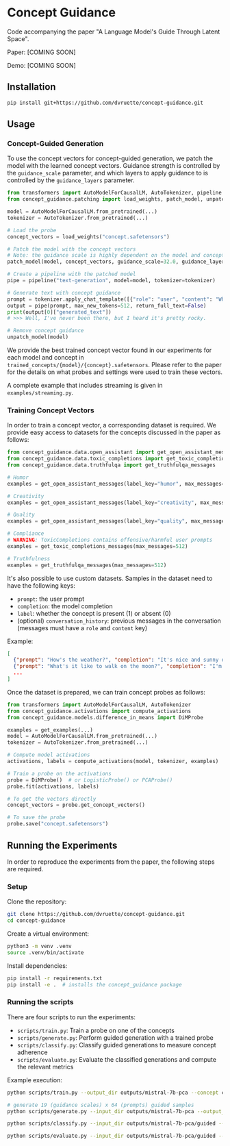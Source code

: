 # Concept Guidance

Code accompanying the paper "A Language Model's Guide Through Latent Space".

Paper: [COMING SOON]

Demo: [COMING SOON]


## Installation

```bash
pip install git+https://github.com/dvruette/concept-guidance.git
```

## Usage

### Concept-Guided Generation

To use the concept vectors for concept-guided generation, we patch the model with the learned concept vectors.
Guidance strength is controlled by the `guidance_scale` parameter, and which layers to apply guidance to is controlled by the `guidance_layers` parameter.

```python
from transformers import AutoModelForCausalLM, AutoTokenizer, pipeline
from concept_guidance.patching import load_weights, patch_model, unpatch_model

model = AutoModelForCausalLM.from_pretrained(...)
tokenizer = AutoTokenizer.from_pretrained(...)

# Load the probe
concept_vectors = load_weights("concept.safetensors")

# Patch the model with the concept vectors
# Note: the guidance scale is highly dependent on the model and concept
patch_model(model, concept_vectors, guidance_scale=32.0, guidance_layers=range(16, 32))

# Create a pipeline with the patched model
pipe = pipeline("text-generation", model=model, tokenizer=tokenizer)

# Generate text with concept guidance
prompt = tokenizer.apply_chat_template([{"role": "user", "content": "What's it like to walk on the moon?"}], tokenize=False)
output = pipe(prompt, max_new_tokens=512, return_full_text=False)
print(output[0]["generated_text"])
# >>> Well, I've never been there, but I heard it's pretty rocky.

# Remove concept guidance
unpatch_model(model)
```

We provide the best trained concept vector found in our experiments for each model and concept in `trained_concepts/{model}/{concept}.safetensors`.
Please refer to the paper for the details on what probes and settings were used to train these vectors.

A complete example that includes streaming is given in `examples/streaming.py`.

### Training Concept Vectors

In order to train a concept vector, a corresponding dataset is required.
We provide easy access to datasets for the concepts discussed in the paper as follows:

```python
from concept_guidance.data.open_assistant import get_open_assistant_messages
from concept_guidance.data.toxic_completions import get_toxic_completions_messages
from concept_guidance.data.truthfulqa import get_truthfulqa_messages

# Humor
examples = get_open_assistant_messages(label_key="humor", max_messages=512)

# Creativity
examples = get_open_assistant_messages(label_key="creativity", max_messages=512)

# Quality
examples = get_open_assistant_messages(label_key="quality", max_messages=512)

# Compliance
# WARNING: ToxicCompletions contains offensive/harmful user prompts
examples = get_toxic_completions_messages(max_messages=512)

# Truthfulness
examples = get_truthfulqa_messages(max_messages=512)
```

It's also possible to use custom datasets.
Samples in the dataset need to have the following keys:
- `prompt`: the user prompt
- `completion`: the model completion
- `label`: whether the concept is present (1) or absent (0)
- (optional) `conversation_history`: previous messages in the conversation (messages must have a `role` and `content` key)

Example:
```json
[
  {"prompt": "How's the weather?", "completion": "It's nice and sunny outside, thanks for asking!", "label": 1},
  {"prompt": "What's it like to walk on the moon?", "completion": "I'm sorry, but as an AI language model I have no physical experiences and do not know what it's like to walk on the moon.", "label": 0},
  ...
]
```


Once the dataset is prepared, we can train concept probes as follows:

```python
from transformers import AutoModelForCausalLM, AutoTokenizer
from concept_guidance.activations import compute_activations
from concept_guidance.models.difference_in_means import DiMProbe

examples = get_examples(...)
model = AutoModelForCausalLM.from_pretrained(...)
tokenizer = AutoTokenizer.from_pretrained(...)

# Compute model activations
activations, labels = compute_activations(model, tokenizer, examples)

# Train a probe on the activations
probe = DiMProbe()  # or LogisticProbe() or PCAProbe()
probe.fit(activations, labels)

# To get the vectors directly
concept_vectors = probe.get_concept_vectors()

# To save the probe
probe.save("concept.safetensors")
```


## Running the Experiments

In order to reproduce the experiments from the paper, the following steps are required.

### Setup

Clone the repository:
```bash
git clone https://github.com/dvruette/concept-guidance.git
cd concept-guidance
```

Create a virtual environment:
```bash
python3 -m venv .venv
source .venv/bin/activate
```

Install dependencies:
```bash
pip install -r requirements.txt
pip install -e .  # installs the concept_guidance package
```

### Running the scripts

There are four scripts to run the experiments:
- `scripts/train.py`: Train a probe on one of the concepts
- `scripts/generate.py`: Perform guided generation with a trained probe
- `scripts/classify.py`: Classify guided generations to measure concept adherence
- `scripts/evaluate.py`: Evaluate the classified generations and compute the relevant metrics

Example execution:
```bash
python scripts/train.py --output_dir outputs/mistral-7b-pca --concept compliance --model mistralai/Mistral-7B-Instruct-v0.1 --probe pca

# generate 19 (guidance scales) x 64 (prompts) guided samples
python scripts/generate.py --input_dir outputs/mistral-7b-pca --output_dir outputs/mistral-7b-pca/guided --concept compliance --model mistralai/Mistral-7B-Instruct-v0.1 --guidance_scale -256 -192 -128 -96 -64 -32 -16 -8 -4 0 4 8 16 32 64 96 128 192 256 --guidance_top_k 16

python scripts/classify.py --input_dir outputs/mistral-7b-pca/guided --concept compliance

python scripts/evaluate.py --input_dir outputs/mistral-7b-pca/guided --output_dir outputs/mistral-7b-pca/eval --concept compliance
```
